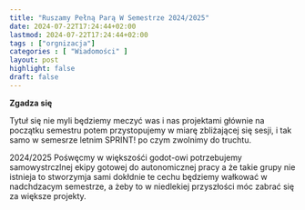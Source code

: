 ```yaml
---
title: "Ruszamy Pełną Parą W Semestrze 2024/2025"
date: 2024-07-22T17:24:44+02:00
lastmod: 2024-07-22T17:24:44+02:00
tags : ["orgnizacja"]
categories : [ "Wiadomości" ]
layout: post
highlight: false
draft: false
---
```


**Zgadza się**

Tytuł się nie myli będziemy meczyć was i nas projektami głównie na początku semestru potem przystopujemy w miarę zbliżającej się sesji,
i tak samo w semesrze letnim SPRINT! po czym zwolnimy do truchtu.

2024/2025 Pośwęcmy w większośći godot-owi potrzebujemy samowystrczlnej ekipy gotowej do autonomicznej pracy a że takie grupy nie istnieja to stworzymja sami
dokłdnie te cechu będziemy wałkować w nadchdzacym semestrze, a żeby to w niedlekiej przyszłości móc zabrać się za większe projekty.
